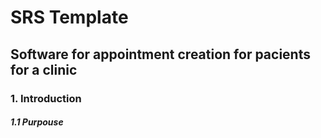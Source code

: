 # SRS Template
## Software for appointment creation for pacients for a clinic
### 1. Introduction
##### 1.1 Purpouse
